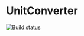 # UnitConverter

[![Build status](https://build.appcenter.ms/v0.1/apps/1f94fbc1-631f-4943-8f3d-ce6f5d9aff7c/branches/master/badge)](https://appcenter.ms)
